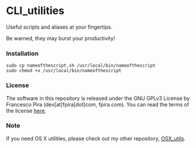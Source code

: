 # CLI_utilities

Useful scripts and aliases at your fingertips.

Be warned, they may burst your productivity!

### Installation

```
sudo cp nameofthescript.sh /usr/local/bin/nameofthescript
sudo chmod +x /usr/local/bin/nameofthescript
```

### License

The software in this repository is released under the GNU GPLv3 License by Francesco Pira (dev[at]fpira[dot]com, fpira.com). You can read the terms of the license [here](http://www.gnu.org/licenses/gpl-3.0.html).

### Note
If you need OS X utilities, please check out my other repository, [OSX_utils](https://github.com/pirafrank/OSX_utils).